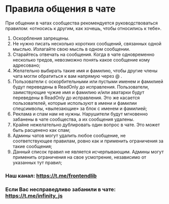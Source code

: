 # Правила общения в чате
При общении в чатах сообщества рекомендуется руководствоваться правилом: «относись к другим, как хочешь, чтобы относились к тебе».

1. Оскорбления запрещены.
2. Не нужно писать несколько коротких сообщений, связанных одной мыслью. Излагайте свою мысль в одном сообщении.
3. Старайтесь отвечать на сообщения. Когда в чате одновременно несколько тредов, невозможно понять какое сообщение кому адресовано;
4. Желательно выбирать такие имя и фамилию, чтобы другие члены чата могли обратиться к вам напрямую через @ .
5. Пользователи с оскорбительными или пустыми именем и фамилией будут переведены в ReadOnly до исправления. Пользователи, заимствующие чужие имя и фамилию и/или аватарки будут переведены в ReadOnly до исправления. Это же касается пользователей, которые используют в имени и фамилии спецсимволы, «вылезающие» за блок с именем и фамилией;
6. Реклама и спам нам не нужны. Нарушители будут мгновенно забанены в чате сообщества, а их сообщения удалены.
7. Крайне нежелательно дублировать один вопрос в чате. Это может быть расценено как спам;
8. Админы чатов могут удалить любое сообщение, не соответствующее правилам, ровно как и применить ограничения за такие сообщения;
9. Данный список правил не является исчерпывающим. Админы могут применить ограничения на свое усмотрение, независимо от указанных тут правил;


### Наш канал: https://t.me/frontendlib

### Если Вас несправедливо забанили в чате: https://t.me/infinity_js
